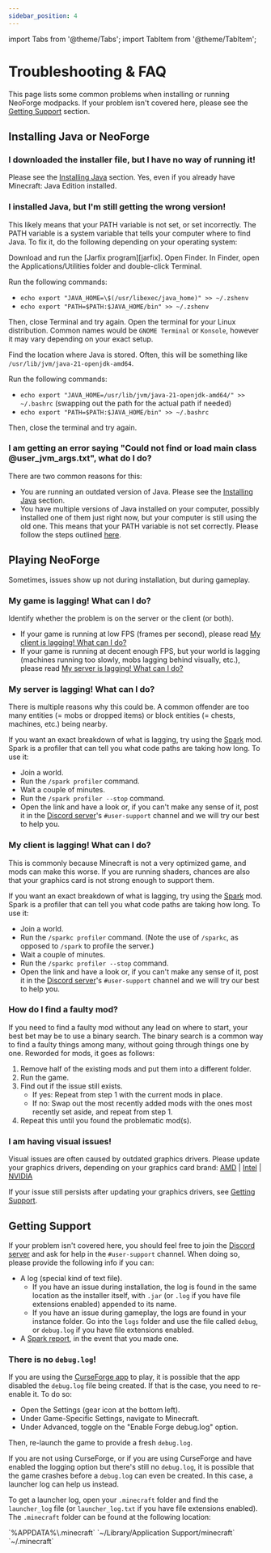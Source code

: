 ```yaml
---
sidebar_position: 4
---
```


import Tabs from '@theme/Tabs';
import TabItem from '@theme/TabItem';

# Troubleshooting & FAQ

This page lists some common problems when installing or running NeoForge modpacks. If your problem isn't covered here, please see the [Getting Support][support] section.

## Installing Java or NeoForge

### I downloaded the installer file, but I have no way of running it!

Please see the [Installing Java][installjava] section. Yes, even if you already have Minecraft: Java Edition installed.

### I installed Java, but I'm still getting the wrong version!

This likely means that your PATH variable is not set, or set incorrectly. The PATH variable is a system variable that tells your computer where to find Java. To fix it, do the following depending on your operating system:

<Tabs defaultValue="windows">
  <TabItem value="windows" label="Windows">
Download and run the [Jarfix program][jarfix].
  </TabItem>
  <TabItem value="macos" label="MacOS">
Open Finder. In Finder, open the Applications/Utilities folder and double-click Terminal.

Run the following commands:

- `echo export "JAVA_HOME=\$(/usr/libexec/java_home)" >> ~/.zshenv`
- `echo export "PATH=$PATH:$JAVA_HOME/bin" >> ~/.zshenv`

Then, close Terminal and try again.
  </TabItem>
  <TabItem value="linux" label="Linux">
Open the terminal for your Linux distribution. Common names would be `GNOME Terminal` or `Konsole`, however it may vary depending on your exact setup.

Find the location where Java is stored. Often, this will be something like `/usr/lib/jvm/java-21-openjdk-amd64`.

Run the following commands:

- `echo export "JAVA_HOME=/usr/lib/jvm/java-21-openjdk-amd64/" >> ~/.bashrc` (swapping out the path for the actual path if needed)
- `echo export "PATH=$PATH:$JAVA_HOME/bin" >> ~/.bashrc`

Then, close the terminal and try again.
  </TabItem>
</Tabs>

### I am getting an error saying "Could not find or load main class @user_jvm_args.txt", what do I do?

There are two common reasons for this:

- You are running an outdated version of Java. Please see the [Installing Java][installjava] section.
- You have multiple versions of Java installed on your computer, possibly installed one of them just right now, but your computer is still using the old one. This means that your PATH variable is not set correctly. Please follow the steps outlined [here][wrongjava].

## Playing NeoForge

Sometimes, issues show up not during installation, but during gameplay.

### My game is lagging! What can I do?

Identify whether the problem is on the server or the client (or both).

- If your game is running at low FPS (frames per second), please read [My client is lagging! What can I do?][clientlag]
- If your game is running at decent enough FPS, but your world is lagging (machines running too slowly, mobs lagging behind visually, etc.), please read [My server is lagging! What can I do?][serverlag]

### My server is lagging! What can I do?

There is multiple reasons why this could be. A common offender are too many entities (= mobs or dropped items) or block entities (= chests, machines, etc.) being nearby.

If you want an exact breakdown of what is lagging, try using the [Spark][spark] mod. Spark is a profiler that can tell you what code paths are taking how long. To use it:

- Join a world.
- Run the `/spark profiler` command.
- Wait a couple of minutes.
- Run the `/spark profiler --stop` command.
- Open the link and have a look or, if you can't make any sense of it, post it in the [Discord server][support]'s `#user-support` channel and we will try our best to help you.

### My client is lagging! What can I do?

This is commonly because Minecraft is not a very optimized game, and mods can make this worse. If you are running shaders, chances are also that your graphics card is not strong enough to support them.

If you want an exact breakdown of what is lagging, try using the [Spark][spark] mod. Spark is a profiler that can tell you what code paths are taking how long. To use it:

- Join a world.
- Run the `/sparkc profiler` command. (Note the use of `/sparkc`, as opposed to `/spark` to profile the server.)
- Wait a couple of minutes.
- Run the `/sparkc profiler --stop` command.
- Open the link and have a look or, if you can't make any sense of it, post it in the [Discord server][support]'s `#user-support` channel and we will try our best to help you.

### How do I find a faulty mod?

If you need to find a faulty mod without any lead on where to start, your best bet may be to use a binary search. The binary search is a common way to find a faulty things among many, without going through things one by one. Reworded for mods, it goes as follows:

1. Remove half of the existing mods and put them into a different folder.
2. Run the game.
3. Find out if the issue still exists.
    - If yes: Repeat from step 1 with the current mods in place.
    - If no: Swap out the most recently added mods with the ones most recently set aside, and repeat from step 1.
4. Repeat this until you found the problematic mod(s).

### I am having visual issues!

Visual issues are often caused by outdated graphics drivers. Please update your graphics drivers, depending on your graphics card brand: [AMD][amd] | [Intel][intel] | [NVIDIA][nvidia]

If your issue still persists after updating your graphics drivers, see [Getting Support][support].

## Getting Support

If your problem isn't covered here, you should feel free to join the [Discord server][discord] and ask for help in the `#user-support` channel. When doing so, please provide the following info if you can:

- A log (special kind of text file).
    - If you have an issue during installation, the log is found in the same location as the installer itself, with `.jar` (or `.log` if you have file extensions enabled) appended to its name.
    - If you have an issue during gameplay, the logs are found in your instance folder. Go into the `logs` folder and use the file called `debug`, or `debug.log` if you have file extensions enabled.
- A [Spark report][sparkreport], in the event that you made one.

### There is no `debug.log`!

If you are using the [CurseForge app][curseforge] to play, it is possible that the app disabled the `debug.log` file being created. If that is the case, you need to re-enable it. To do so:

- Open the Settings (gear icon at the bottom left).
- Under Game-Specific Settings, navigate to Minecraft.
- Under Advanced, toggle on the "Enable Forge debug.log" option.

Then, re-launch the game to provide a fresh `debug.log`.

If you are not using CurseForge, or if you are using CurseForge and have enabled the logging option but there's still no `debug.log`, it is possible that the game crashes before a `debug.log` can even be created. In this case, a launcher log can help us instead.

To get a launcher log, open your `.minecraft` folder and find the `launcher_log` file (or `launcher_log.txt` if you have file extensions enabled). The `.minecraft` folder can be found at the following location:

<Tabs defaultValue="windows">
  <TabItem value="windows" label="Windows">
`%APPDATA%\.minecraft`
  </TabItem>
  <TabItem value="macos" label="MacOS">
`~/Library/Application Support/minecraft`
  </TabItem>
  <TabItem value="linux" label="Linux">
`~/.minecraft`
  </TabItem>
</Tabs>

[amd]: https://www.amd.com/en/support
[clientlag]: #my-client-is-lagging-what-can-i-do
[curseforge]: launchers.md#curseforge-app
[discord]: https://discord.neoforged.net/
[intel]: https://www.intel.com/content/www/us/en/support/detect.html
[installjava]: index.md#installing-java
[jarfix]: https://johann.loefflmann.net/en/software/jarfix/index.html
[launcher]: launchers.md
[nvidia]: https://www.nvidia.com/download/index.aspx
[serverlag]: #my-server-is-lagging-what-can-i-do
[spark]: https://www.curseforge.com/minecraft/mc-mods/spark
[sparkreport]: #my-game-is-lagging-what-can-i-do
[support]: #getting-support
[wrongjava]: #i-installed-java-but-im-still-getting-the-wrong-version
